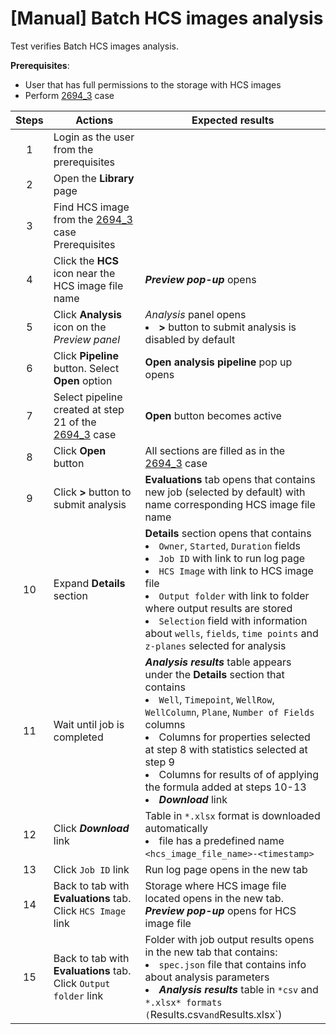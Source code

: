# [Manual] Batch HCS images analysis

Test verifies Batch HCS images analysis.

**Prerequisites**:
- User that has full permissions to the storage with HCS images
- Perform [2694_3](2694_3.md) case

| Steps | Actions | Expected results |
|:---:|---|---|
| 1 | Login as the user from the prerequisites | |
| 2 | Open the **Library** page | |
| 3 | Find HCS image from the [2694_3](2694_3.md) case Prerequisites | |
| 4 | Click the **HCS** icon near the HCS image file name | ***Preview pop-up*** opens |
| 5 | Click **Analysis** icon on the *Preview panel* | *Analysis* panel opens <li> **>** button to submit analysis is disabled by default |
| 6 | Click **Pipeline** button. Select **Open** option | **Open analysis pipeline** pop up opens |
| 7 | Select pipeline created at step 21 of the [2694_3](2694_3.md) case | **Open** button becomes active | 
| 8 | Click **Open** button | All sections are filled as in the [2694_3](2694_3.md) case |
| 9 | Click **>** button to submit analysis | **Evaluations** tab opens that contains new job (selected by default) with name corresponding HCS image file name |
| 10 | Expand **Details** section | **Details** section opens that contains <li> `Owner`, `Started`, `Duration` fields <li> `Job ID` with link to run log page <li> `HCS Image` with link to HCS image file <li> `Output folder` with link to folder where output results are stored <li> `Selection` field with information about `wells`, `fields`, `time points` and `z-planes` selected for analysis |
| 11 | Wait until job is completed | ***Analysis results*** table appears under the **Details** section that contains <li> `Well`, `Timepoint`, `WellRow`, `WellColumn`, `Plane`, `Number of Fields` columns <li> Columns for properties selected at step 8 with statistics selected at step 9 <li> Columns for results of of applying the formula added at steps 10-13 <li> ***Download*** link |
| 12 | Click ***Download*** link | Table in `*.xlsx` format is downloaded automatically <li> file has a predefined name `<hcs_image_file_name>-<timestamp>` |
| 13 | Click `Job ID` link | Run log page opens in the new tab |
| 14 | Back to tab with **Evaluations** tab. Click `HCS Image` link | Storage where HCS image file located opens in the new tab. ***Preview pop-up*** opens for HCS image file | 
| 15 | Back to tab with **Evaluations** tab. Click `Output folder` link | Folder with job output results opens in the new tab that contains: <li> `spec.json` file that contains info about analysis parameters <li> ***Analysis results*** table in `*csv` and `*.xlsx* formats (`Results.csv` and `Results.xlsx`) |

